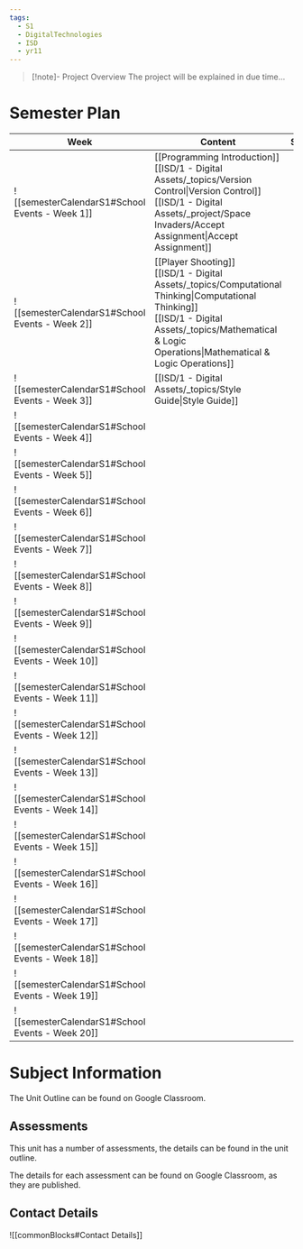 ```yaml
---
tags:
  - S1
  - DigitalTechnologies
  - ISD
  - yr11
---
```

> [!note]- Project Overview
> The project will be explained in due time...


# Semester Plan


| Week                                            | Content                                                                                                                                                                                                         | Submissions |
| ----------------------------------------------- | --------------------------------------------------------------------------------------------------------------------------------------------------------------------------------------------------------------- | ----------- |
| ![[semesterCalendarS1#School Events - Week 1]]  | [[Programming Introduction]]<br>[[ISD/1 - Digital Assets/_topics/Version Control\|Version Control]]<br>[[ISD/1 - Digital Assets/_project/Space Invaders/Accept Assignment\|Accept Assignment]]                  |             |
| ![[semesterCalendarS1#School Events - Week 2]]  | [[Player Shooting]]<br>[[ISD/1 - Digital Assets/_topics/Computational Thinking\|Computational Thinking]]<br>[[ISD/1 - Digital Assets/_topics/Mathematical & Logic Operations\|Mathematical & Logic Operations]] |             |
| ![[semesterCalendarS1#School Events - Week 3]]  | [[ISD/1 - Digital Assets/_topics/Style Guide\|Style Guide]]                                                                                                                                                     |             |
| ![[semesterCalendarS1#School Events - Week 4]]  |                                                                                                                                                                                                                 |             |
| ![[semesterCalendarS1#School Events - Week 5]]  |                                                                                                                                                                                                                 |             |
| ![[semesterCalendarS1#School Events - Week 6]]  |                                                                                                                                                                                                                 |             |
| ![[semesterCalendarS1#School Events - Week 7]]  |                                                                                                                                                                                                                 |             |
| ![[semesterCalendarS1#School Events - Week 8]]  |                                                                                                                                                                                                                 |             |
| ![[semesterCalendarS1#School Events - Week 9]]  |                                                                                                                                                                                                                 |             |
| ![[semesterCalendarS1#School Events - Week 10]] |                                                                                                                                                                                                                 |             |
| ![[semesterCalendarS1#School Events - Week 11]] |                                                                                                                                                                                                                 |             |
| ![[semesterCalendarS1#School Events - Week 12]] |                                                                                                                                                                                                                 |             |
| ![[semesterCalendarS1#School Events - Week 13]] |                                                                                                                                                                                                                 |             |
| ![[semesterCalendarS1#School Events - Week 14]] |                                                                                                                                                                                                                 |             |
| ![[semesterCalendarS1#School Events - Week 15]] |                                                                                                                                                                                                                 |             |
| ![[semesterCalendarS1#School Events - Week 16]] |                                                                                                                                                                                                                 |             |
| ![[semesterCalendarS1#School Events - Week 17]] |                                                                                                                                                                                                                 |             |
| ![[semesterCalendarS1#School Events - Week 18]] |                                                                                                                                                                                                                 |             |
| ![[semesterCalendarS1#School Events - Week 19]] |                                                                                                                                                                                                                 |             |
| ![[semesterCalendarS1#School Events - Week 20]] |                                                                                                                                                                                                                 |             |

# Subject Information

The Unit Outline can be found on Google Classroom.

## Assessments

This unit has a number of assessments, the details can be found in the unit outline.

The details for each assessment can be found on Google Classroom, as they are published.

## Contact Details

![[commonBlocks#Contact Details]]

